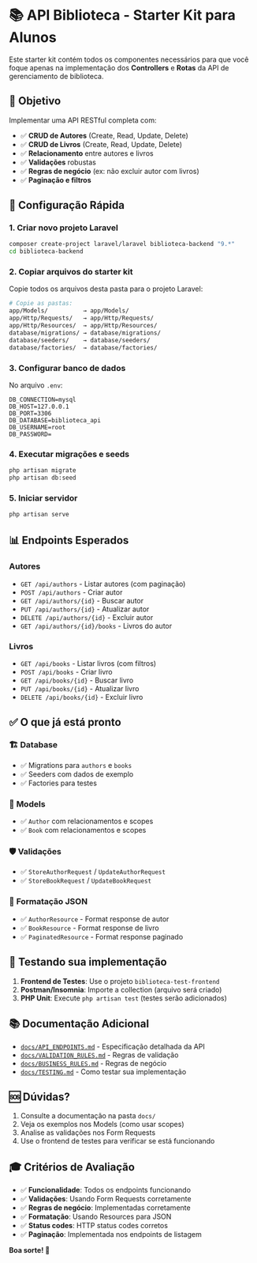 # 📚 API Biblioteca - Starter Kit para Alunos

Este starter kit contém todos os componentes necessários para que você foque apenas na implementação dos **Controllers** e **Rotas** da API de gerenciamento de biblioteca.

## 🎯 Objetivo

Implementar uma API RESTful completa com:
- ✅ **CRUD de Autores** (Create, Read, Update, Delete)
- ✅ **CRUD de Livros** (Create, Read, Update, Delete)
- ✅ **Relacionamento** entre autores e livros
- ✅ **Validações** robustas
- ✅ **Regras de negócio** (ex: não excluir autor com livros)
- ✅ **Paginação e filtros**

## 🚀 Configuração Rápida

### 1. Criar novo projeto Laravel
```bash
composer create-project laravel/laravel biblioteca-backend "9.*"
cd biblioteca-backend
```

### 2. Copiar arquivos do starter kit
Copie todos os arquivos desta pasta para o projeto Laravel:

```bash
# Copie as pastas:
app/Models/          → app/Models/
app/Http/Requests/   → app/Http/Requests/
app/Http/Resources/  → app/Http/Resources/
database/migrations/ → database/migrations/
database/seeders/    → database/seeders/
database/factories/  → database/factories/
```

### 3. Configurar banco de dados
No arquivo `.env`:
```env
DB_CONNECTION=mysql
DB_HOST=127.0.0.1
DB_PORT=3306
DB_DATABASE=biblioteca_api
DB_USERNAME=root
DB_PASSWORD=
```

### 4. Executar migrações e seeds
```bash
php artisan migrate
php artisan db:seed
```

### 5. Iniciar servidor
```bash
php artisan serve
```

## 📊 Endpoints Esperados

### **Autores**
- `GET /api/authors` - Listar autores (com paginação)
- `POST /api/authors` - Criar autor
- `GET /api/authors/{id}` - Buscar autor
- `PUT /api/authors/{id}` - Atualizar autor
- `DELETE /api/authors/{id}` - Excluir autor
- `GET /api/authors/{id}/books` - Livros do autor

### **Livros**
- `GET /api/books` - Listar livros (com filtros)
- `POST /api/books` - Criar livro
- `GET /api/books/{id}` - Buscar livro
- `PUT /api/books/{id}` - Atualizar livro
- `DELETE /api/books/{id}` - Excluir livro

## ✅ O que já está pronto

### 🏗️ **Database**
- ✅ Migrations para `authors` e `books`
- ✅ Seeders com dados de exemplo
- ✅ Factories para testes

### 📝 **Models**
- ✅ `Author` com relacionamentos e scopes
- ✅ `Book` com relacionamentos e scopes

### 🛡️ **Validações**
- ✅ `StoreAuthorRequest` / `UpdateAuthorRequest`
- ✅ `StoreBookRequest` / `UpdateBookRequest`

### 🎨 **Formatação JSON**
- ✅ `AuthorResource` - Format response de autor
- ✅ `BookResource` - Format response de livro
- ✅ `PaginatedResource` - Format response paginado

## 🧪 Testando sua implementação

1. **Frontend de Testes**: Use o projeto `biblioteca-test-frontend`
2. **Postman/Insomnia**: Importe a collection (arquivo será criado)
3. **PHP Unit**: Execute `php artisan test` (testes serão adicionados)

## 📚 Documentação Adicional

- [`docs/API_ENDPOINTS.md`](docs/API_ENDPOINTS.md) - Especificação detalhada da API
- [`docs/VALIDATION_RULES.md`](docs/VALIDATION_RULES.md) - Regras de validação
- [`docs/BUSINESS_RULES.md`](docs/BUSINESS_RULES.md) - Regras de negócio
- [`docs/TESTING.md`](docs/TESTING.md) - Como testar sua implementação

## 🆘 Dúvidas?

1. Consulte a documentação na pasta `docs/`
2. Veja os exemplos nos Models (como usar scopes)
3. Analise as validações nos Form Requests
4. Use o frontend de testes para verificar se está funcionando

## 🎓 Critérios de Avaliação

- ✅ **Funcionalidade**: Todos os endpoints funcionando
- ✅ **Validações**: Usando Form Requests corretamente
- ✅ **Regras de negócio**: Implementadas corretamente
- ✅ **Formatação**: Usando Resources para JSON
- ✅ **Status codes**: HTTP status codes corretos
- ✅ **Paginação**: Implementada nos endpoints de listagem

**Boa sorte! 🚀**

